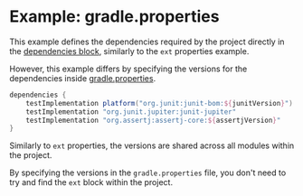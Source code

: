 # Example: gradle.properties

This example defines the dependencies required by the project directly in the [dependencies block](build.gradle), 
similarly to the `ext` properties example.

However, this example differs by specifying the versions for the dependencies inside 
[gradle.properties](gradle.properties).

```groovy
dependencies {
    testImplementation platform("org.junit:junit-bom:${junitVersion}")
    testImplementation "org.junit.jupiter:junit-jupiter"
    testImplementation "org.assertj:assertj-core:${assertjVersion}"
}
```

Similarly to `ext` properties, the versions are shared across all modules within the project.

By specifying the versions in the `gradle.properties` file, you don't need to try and find the `ext` block
within the project.
